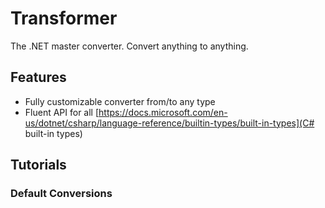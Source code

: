 # Transformer

The .NET master converter. Convert anything to anything.

## Features

- Fully customizable converter from/to any type
- Fluent API for all [https://docs.microsoft.com/en-us/dotnet/csharp/language-reference/builtin-types/built-in-types](C# built-in types)

## Tutorials

### Default Conversions

```cs

```